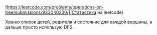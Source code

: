 [https://leetcode.com/problems/operations-on-tree/submissions/933040230/](Статистика на leetcode)

Храню список детей, родителя и состояние для каждой вершины, а дальше просто использую DFS.